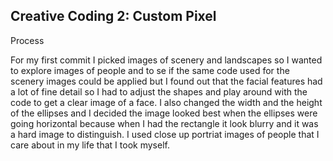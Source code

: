 ## Creative Coding 2: Custom Pixel

Process

For my first commit I picked images of scenery and landscapes so I wanted to explore images of people and to se if the same code used for the scenery images could be applied but I found out that the facial features had a lot of fine detail so I had to adjust the shapes and play around with the code to get a clear image of a face. I also changed the width and the height of the ellipses and I decided the image looked best when the ellipses were going horizontal because when I had the rectangle it look blurry and it was a hard image to distinguish. I used close up portriat images of people that I care about in my life that I took myself.
